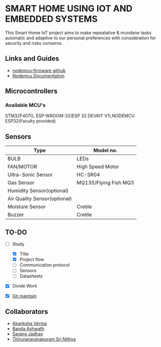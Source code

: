 # SMART HOME USING IOT AND EMBEDDED SYSTEMS


This Smart Home IoT project aims to make repeatative & mundane tasks automatic and adaptive to our personal preferences with consideration for security and risks conserns.



## Links and Guides
- [nodemcu-firmware github](https://github.com/nodemcu/nodemcu-firmware)
- [Nodemcu Documentation](https://nodemcu.readthedocs.io/)




<!--
## Guides

[nodemcu-amica-esp8266 guide](https://roboindia.com/tutorials/nodemcu-amica-esp8266-board-installation/)

## Specification Comparision

|	|ESP8266|ESP32|
|---|---|---|
|MCU|Xtensa Single-core 32-bit L106|Xtensa Dual-Core 32-bit LX6|
|802.11 b/g/n Wi-Fi|HT20|HT40|
|Bluetooth|X|Bluetooth 4.2 and BLE|
|Typical Frequency|80 MHz|160 MHz|
|SRAM|X|✓|
|Flash|X|✓|
|GPIO|17|34|
|Software PWM|8 channels|16 channels|
|SPI/I2C/I2S/UART|2/1/2/2|4/2/2/2|
|ADC|10-bit|12-bit|
|Price|$3 - $6|$6 - $12|
-->
## Microcontrollers

### Available MCU's

STM32F407G, ESP-WROOM-32(ESP 32 DEVKIT V1),NODEMCU ESP32(Faculty provided) 

## Sensors

|Type|Model no.|
|---|---|
|BULB|LEDs|
|FAN/MOTOR|High Speed Motor|
|Ultra-Sonic Sensor|HC-SR04|
|Gas Sensor|MQ135/Flying Fish MQ3|
|Humidity Sensor(optional)||
|Air Quality Sensor(optional)||
|Moisture Sensor|Cretile|
|Buzzer|Cretile|

## TO-DO

- [ ] Study
	- [x] Title
	- [x] Project flow
	- [ ] Communication protocol
	- [ ] Sensors
	- [ ] Datasheets	
- [x] Divide Work
- [x] [Git maintain](HACKING)


## Collaborators

- [Akanksha Verma](https://github.com/akankshav01)
- [Banda Ashwath](https://github.com/ashwath8009)
- [Sarang Jadhav](https://github.com/sa-ra-ja)
- [Thirunarayanapuram Sri Nithya](https://github.com/nithyasagar28)
